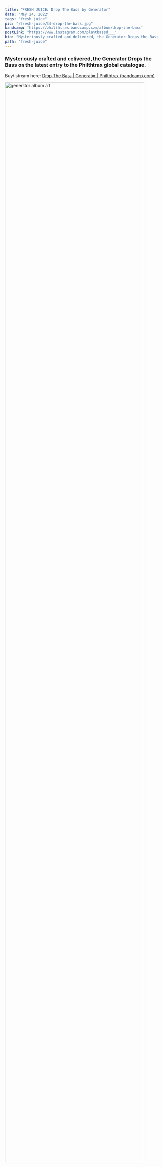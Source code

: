 ```yaml
---
title: "FRESH JUICE: Drop The Bass by Generator"
date: "May 24, 2022"
tags: "fresh juice"
pic: "/fresh-juice/34-drop-the-bass.jpg"
bandcamp: "https://philthtrax.bandcamp.com/album/drop-the-bass"
postLink: "https://www.instagram.com/plantbassd___"
bio: "Mysteriously crafted and delivered, the Generator Drops the Bass on the latest entry to the Philthtrax global catalogue..."
path: "fresh-juice"
---
```


### Mysteriously crafted and delivered, the Generator Drops the Bass on the latest entry to the Philthtrax global catalogue.

Buy/ stream here: [Drop The Bass | Generator | Philthtrax (bandcamp.com)](https://philthtrax.bandcamp.com/album/drop-the-bass)

<img src="/fresh-juice/34-generator.jpg" alt="generator album art" width="95%" />

Splashing up sounds inspired by old school electro breaks and Miami hip-hop, Generator amasses Drexciya-esque elements with well expressioned electro and bass foundations. Already the third release of the calendar year for Canadian outfit Philthtrax, ‘Drop The Bass’ whacks up more intense, club friendly tracks than the releases that preceded it with the spaced out and gorgeously textured EP’s that came from Snarexx and and Plot Twist.

Title track ‘Drop The Bass’ kicks up a well established fuss from the get go with its clanging effects and shuffling electro breaks. Squidgy electro and acidic lines are brought up to Miami bass speed with fragments of hip-hop that help maintain a funkin’ groove throughout. A block-rocking track that could rip up any party!

<img src="/fresh-juice/34-cover.png" alt="philthtrax cover pic" width="95%" />

‘Shake That’ takes on a slightly darker electro feel that ticks alongside strands of classic breakbeat and jungle. Sensual vocal samples and arcade style bleeps help to fuse the groove with the track’s more serious percussion.

Described by the Philthtrax family themselves as a sound that emerges from the depths of the Drexciyan ocean that makes a beeline for the shores of Miami. The label continues to build on their output of multi-dimensional electro that consistently takes listeners on a galactic journey.

Another cracker from the Toronto-based label. You can catch up with our recent interview with label boss Cherriep here [Plant Bass'd Fresh Juice (plantbassd.com)](https://www.plantbassd.com/fresh-juice/plot-twist-17-2-22) chatting all things Philthtrax, and the do’s and don’ts of our infamous industry!

Discover the extended Philthtrax catalogue here: [Music | Philthtrax (bandcamp.com)](https://philthtrax.bandcamp.com/)
